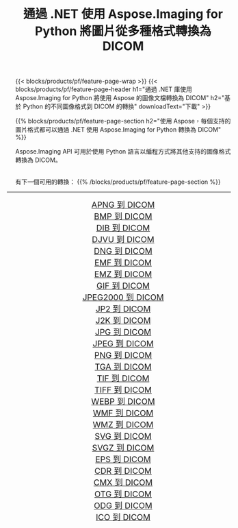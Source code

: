 ﻿---
title: 通過 .NET 使用 Aspose.Imaging for Python 將圖片從多種格式轉換為 DICOM 
weight: 3920
url: /zh-hant/python-net/conversion/to/dicom 
lang: zh-hant
langdirlevel: 2
locales: zh-hans,ja,it,ru,de,es,fr,nl,id,lt,pl,pt,vi,tr,ko,zh-hant,ar,hi,th,sv,cs,uk,he
description: 您可以通過 .NET 庫使用 Aspose.Imaging for Python 將各種格式轉換為 DICOM
---

{{< blocks/products/pf/feature-page-wrap >}}
{{< blocks/products/pf/feature-page-header h1="通過 .NET 庫使用 Aspose.Imaging for Python 將使用 Aspose 的圖像文檔轉換為 DICOM" h2="基於 Python 的不同圖像格式到 DICOM 的轉換" downloadText="下載" >}}


{{% blocks/products/pf/feature-page-section  h2="使用 Aspose，每個支持的圖片格式都可以通過 .NET 使用 Aspose.Imaging for Python 轉換為 DICOM" %}}
<p align=justify>Aspose.Imaging API 可用於使用 Python 語言以編程方式將其他支持的圖像格式轉換為 DICOM。</p>
<br/>
有下一個可用的轉換：
{{% /blocks/products/pf/feature-page-section %}}
<div class="container-fluid productfamilypage bg-gray">
    <div class="convertypes bg-gray agp-content section">
        <div class="container">
		<hr style="margin-left:-20px;"/>
		<div class="row other-converters" style="gap: 10px;font-size: 19px;text-align:center;">
		    <div class='col-md-2 other-converter remove-lp remove-rp'><a href="/imaging/zh-hant/python-net/conversion/apng-to-dicom" style="padding:15px;">APNG 到 DICOM</a></div>
<div class='col-md-2 other-converter remove-lp remove-rp'><a href="/imaging/zh-hant/python-net/conversion/bmp-to-dicom" style="padding:15px;">BMP 到 DICOM</a></div>
<div class='col-md-2 other-converter remove-lp remove-rp'><a href="/imaging/zh-hant/python-net/conversion/dib-to-dicom" style="padding:15px;">DIB 到 DICOM</a></div>
<div class='col-md-2 other-converter remove-lp remove-rp'><a href="/imaging/zh-hant/python-net/conversion/djvu-to-dicom" style="padding:15px;">DJVU 到 DICOM</a></div>
<div class='col-md-2 other-converter remove-lp remove-rp'><a href="/imaging/zh-hant/python-net/conversion/dng-to-dicom" style="padding:15px;">DNG 到 DICOM</a></div>
<div class='col-md-2 other-converter remove-lp remove-rp'><a href="/imaging/zh-hant/python-net/conversion/emf-to-dicom" style="padding:15px;">EMF 到 DICOM</a></div>
<div class='col-md-2 other-converter remove-lp remove-rp'><a href="/imaging/zh-hant/python-net/conversion/emz-to-dicom" style="padding:15px;">EMZ 到 DICOM</a></div>
<div class='col-md-2 other-converter remove-lp remove-rp'><a href="/imaging/zh-hant/python-net/conversion/gif-to-dicom" style="padding:15px;">GIF 到 DICOM</a></div>
<div class='col-md-2 other-converter remove-lp remove-rp'><a href="/imaging/zh-hant/python-net/conversion/jpeg2000-to-dicom" style="padding:15px;">JPEG2000 到 DICOM</a></div>
<div class='col-md-2 other-converter remove-lp remove-rp'><a href="/imaging/zh-hant/python-net/conversion/jp2-to-dicom" style="padding:15px;">JP2 到 DICOM</a></div>
<div class='col-md-2 other-converter remove-lp remove-rp'><a href="/imaging/zh-hant/python-net/conversion/j2k-to-dicom" style="padding:15px;">J2K 到 DICOM</a></div>
<div class='col-md-2 other-converter remove-lp remove-rp'><a href="/imaging/zh-hant/python-net/conversion/jpg-to-dicom" style="padding:15px;">JPG 到 DICOM</a></div>
<div class='col-md-2 other-converter remove-lp remove-rp'><a href="/imaging/zh-hant/python-net/conversion/jpeg-to-dicom" style="padding:15px;">JPEG 到 DICOM</a></div>
<div class='col-md-2 other-converter remove-lp remove-rp'><a href="/imaging/zh-hant/python-net/conversion/png-to-dicom" style="padding:15px;">PNG 到 DICOM</a></div>
<div class='col-md-2 other-converter remove-lp remove-rp'><a href="/imaging/zh-hant/python-net/conversion/tga-to-dicom" style="padding:15px;">TGA 到 DICOM</a></div>
<div class='col-md-2 other-converter remove-lp remove-rp'><a href="/imaging/zh-hant/python-net/conversion/tif-to-dicom" style="padding:15px;">TIF 到 DICOM</a></div>
<div class='col-md-2 other-converter remove-lp remove-rp'><a href="/imaging/zh-hant/python-net/conversion/tiff-to-dicom" style="padding:15px;">TIFF 到 DICOM</a></div>
<div class='col-md-2 other-converter remove-lp remove-rp'><a href="/imaging/zh-hant/python-net/conversion/webp-to-dicom" style="padding:15px;">WEBP 到 DICOM</a></div>
<div class='col-md-2 other-converter remove-lp remove-rp'><a href="/imaging/zh-hant/python-net/conversion/wmf-to-dicom" style="padding:15px;">WMF 到 DICOM</a></div>
<div class='col-md-2 other-converter remove-lp remove-rp'><a href="/imaging/zh-hant/python-net/conversion/wmz-to-dicom" style="padding:15px;">WMZ 到 DICOM</a></div>
<div class='col-md-2 other-converter remove-lp remove-rp'><a href="/imaging/zh-hant/python-net/conversion/svg-to-dicom" style="padding:15px;">SVG 到 DICOM</a></div>
<div class='col-md-2 other-converter remove-lp remove-rp'><a href="/imaging/zh-hant/python-net/conversion/svgz-to-dicom" style="padding:15px;">SVGZ 到 DICOM</a></div>
<div class='col-md-2 other-converter remove-lp remove-rp'><a href="/imaging/zh-hant/python-net/conversion/eps-to-dicom" style="padding:15px;">EPS 到 DICOM</a></div>
<div class='col-md-2 other-converter remove-lp remove-rp'><a href="/imaging/zh-hant/python-net/conversion/cdr-to-dicom" style="padding:15px;">CDR 到 DICOM</a></div>
<div class='col-md-2 other-converter remove-lp remove-rp'><a href="/imaging/zh-hant/python-net/conversion/cmx-to-dicom" style="padding:15px;">CMX 到 DICOM</a></div>
<div class='col-md-2 other-converter remove-lp remove-rp'><a href="/imaging/zh-hant/python-net/conversion/otg-to-dicom" style="padding:15px;">OTG 到 DICOM</a></div>
<div class='col-md-2 other-converter remove-lp remove-rp'><a href="/imaging/zh-hant/python-net/conversion/odg-to-dicom" style="padding:15px;">ODG 到 DICOM</a></div>
<div class='col-md-2 other-converter remove-lp remove-rp'><a href="/imaging/zh-hant/python-net/conversion/ico-to-dicom" style="padding:15px;">ICO 到 DICOM</a></div>
                </div>
        </div>
    </div>
</div>
<br/>

